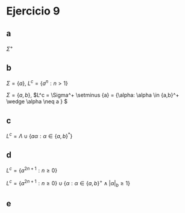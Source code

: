 # Ejercicio 9

## a
$\Sigma^+$

## b

$\Sigma=\{a\}$, $L^c = \{a^n : n > 1\}$

$\Sigma=\{a, b\}$, $L^c = \Sigma^+ \setminus \{a\} = \{\alpha: \alpha \in \{a,b\}^+ \wedge \alpha \neq a \}  $


## c

$L^c = \Lambda \cup \{a\alpha: \alpha\in \{a,b\}^* \}$

## d

$L^c=\{a^{2n+1}: n\geq 0 \}$

$L^c=\{a^{2n+1}: n\geq 0 \} \cup \{\alpha : \alpha \in \{a,b\}^+ \wedge |\alpha|_b \geq 1 \}$

## e
